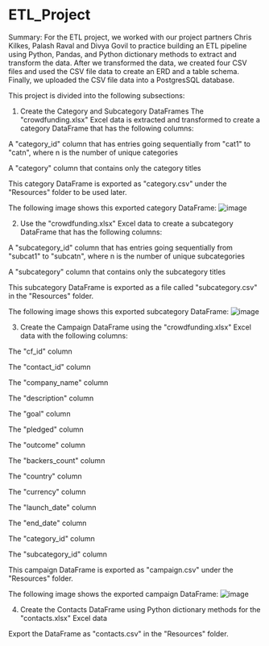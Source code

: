 # ETL_Project

Summary: For the ETL project, we worked with our project partners Chris Kilkes, Palash Raval and Divya Govil to practice building an ETL pipeline using Python, Pandas, and Python dictionary methods to extract and transform the data. After we transformed the data, we created four CSV files and used the CSV file data to create an ERD and a table schema. Finally, we uploaded the CSV file data into a PostgresSQL database.

This project is divided into the following subsections:


1. Create the Category and Subcategory DataFrames
The "crowdfunding.xlsx" Excel data is extracted and transformed to create a category DataFrame that has the following columns:

A "category_id" column that has entries going sequentially from "cat1" to "catn", where n is the number of unique categories

A "category" column that contains only the category titles

This category DataFrame is exported as "category.csv" under the "Resources" folder to be used later. 

The following image shows this exported category DataFrame:
![image](https://github.com/palraval/ETL_Project/assets/157430192/d67fa2c8-e42e-4128-8e37-7e22a9750aaa)



2. Use the "crowdfunding.xlsx" Excel data to create a subcategory DataFrame that has the following columns:

A "subcategory_id" column that has entries going sequentially from "subcat1" to "subcatn", where n is the number of unique subcategories

A "subcategory" column that contains only the subcategory titles

This subcategory DataFrame is exported as a file called "subcategory.csv" in the "Resources" folder. 

The following image shows this exported subcategory DataFrame:
![image](https://github.com/palraval/ETL_Project/assets/157430192/d264e367-66ba-4c8a-bd1d-59e95b6bae7d)


3. Create the Campaign DataFrame using the "crowdfunding.xlsx" Excel data with the following columns:

The "cf_id" column

The "contact_id" column

The "company_name" column

The "description" column

The "goal" column

The "pledged" column

The "outcome" column

The "backers_count" column

The "country" column

The "currency" column

The "launch_date" column

The "end_date" column

The "category_id" column

The "subcategory_id" column

This campaign DataFrame is exported as "campaign.csv" under the "Resources" folder. 

The following image shows the exported campaign DataFrame:
![image](https://github.com/palraval/ETL_Project/assets/157430192/edda2502-21de-4a0b-90c9-c2126e4d330b)

4. Create the Contacts DataFrame using Python dictionary methods for the "contacts.xlsx" Excel data




Export the DataFrame as "contacts.csv" in the "Resources" folder.

